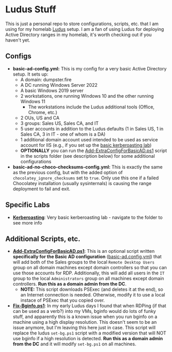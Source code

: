 # Ludus Stuff

This is just a personal repo to store configurations, scripts, etc. that I am
using for my homelab [Ludus](https://ludus.cloud/) setup. I am a fan of using
Ludus for deploying Active Directory ranges in my homelab, it's worth checking
out if you haven't yet.

## Configs

* **basic-ad-config.yml:** This is my config for a very basic Active Directory setup. It sets up:
    - A domain: dumpster.fire 
    - A DC running Windows Server 2022
    - A basic Windows 2019 server
    - 2 workstations, one running Windows 10 and the other running Windows 11
        * The workstations include the Ludus additional tools (Office, Chrome, etc.)
    - 2 OUs, US and CA
    - 3 groups: Sales US, Sales CA, and IT
    - 5 user accounts in addition to the Ludus defaults (1 in Sales US, 1 in Sales CA, 3 in IT - one of whom is a DA)
    - 1 additional domain account used intended to be used as service account for IIS (e.g., if you set up the [basic kerberoasting lab](kerberoasting/README.md))
    - **OPTIONALLY** you can run the [Add-ExtraConfigForBasicAD.ps1](scripts/Add-ExtraConfigForBasicAD.ps1) script in the scripts folder (see description below) for some additional configurations
* **basic-ad-no-choco-checksums-config.yml:** This is exactly the same as the previous config, but with the added option of `chocolatey_ignore_checksums` set to `true`. Only use this one if a failed Chocolatey installation (usually sysinternals) is causing the range deployment to fail and exit.

## Specific Labs

* [**Kerberoasting**](./kerberoasting): Very basic kerberoasting lab - navigate to the folder to see more info

## Additional Scripts, etc.

* [**Add-ExtraConfigForBasicAD.ps1**](scripts/Add-ExtraConfigForBasicAD.ps1): This is an optional script written **specifically for the Basic AD configuration** \([basic-ad.config.yml](basic-ad-config.yml)\) that will add both of the Sales groups to the local `Remote Desktop Users` group on all domain machines except domain controllers so that you can use those accounts for RDP. Additionally, this will add all users in the `IT` group to the local `Administrators` group on all machines except domain controllers. **Run this as a domain admin from the DC**.
    - **NOTE:** This script downloads PSExec (and deletes it at the end), so an Internet connection is needed. Otherwise, modify it to use a local instace of PSExec that you copied over.
* [**Fix-Bginfo.ps1**](scripts/Fix-Bginfo.ps1): In my early Ludus days I found that when RDPing (if that can be used as a verb?) into my VMs, bginfo would do lots of funky stuff, and apparently this is a known issue when you run bginfo on a machine using a high display resolution. This doesn't seem to be an issue anymore, but I'm leaving this here just in case. This script will replace the ludus `set-bg.ps1` script with a modified version that will NOT use bginfo if a high resolution is detected. **Run this as a domain admin from the DC** and it will modify `set-bg.ps1` on all machines.
